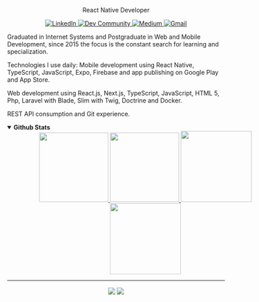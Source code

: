 <p align="center">
  React Native Developer
</p>
<p align="center">
  <a href="https://www.linkedin.com/in/edsonjuniornarvaes" alt="LinkedIn">
    <img alt="LinkedIn" src="https://img.shields.io/badge/linkedin-%230077B5.svg?&style=for-the-badge&logo=linkedin&logoColor=white"/>  
  </a>
  <a href="https://dev.to/edsonjuniornarvaes" alt="Dev Community">
    <img alt="Dev Community" src="https://img.shields.io/badge/dev.to-0A0A0A?style=for-the-badge&logo=dev.to&logoColor=white"/>  
  </a>
  <a href="https://edsonjuniornarvaes.medium.com" alt="Medium">
    <img alt="Medium" src="https://img.shields.io/badge/Medium-%23000000.svg?&style=for-the-badge&logo=Medium&logoColor=white"/>  
  </a>
  <a href="mailto:edsonjunior.narvaes@gmail.com" alt="Gmail">
    <img alt="Gmail" src="https://img.shields.io/badge/Gmail-D14836?style=for-the-badge&logo=gmail&logoColor=white"/>  
  </a>
</p>

Graduated in Internet Systems and Postgraduate in Web and Mobile Development, since 2015 the focus is the constant search for learning and specialization.

Technologies I use daily:
Mobile development using React Native, TypeScript, JavaScript, Expo, Firebase and app publishing on Google Play and App Store.

Web development using React.js, Next.js, TypeScript, JavaScript, HTML 5, Php, Laravel with Blade, Slim with Twig, Doctrine and Docker.

REST API consumption and Git experience.

<details open>
  <summary> 
    <strong>
      Github Stats
    </strong>
  </summary>
<div align="center">
  <a href="https://github.com/edsonjuniornarvaes">
    <div style="width: 40rem">
      <img height="160em" src="https://github-readme-stats.vercel.app/api?username=edsonjuniornarvaes&show_icons=true&theme=aurora x&include_all_commits=true&count_private=true&hide_border=true&locale=pt-br" />
      <img height="160em" src="https://github-readme-streak-stats.herokuapp.com?user=edsonjuniornarvaes&theme=aurora-x&&hide_border=true&date_format=j%20M%5B%20Y%5D&locale=pt-br"/>
      <img height="164em" src="https://github-readme-stats.vercel.app/api/top-langs/?username=edsonjuniornarvaes&theme=aurora-x&hide_border=true&layout=compact&langs_count=5&locale=pt-br" />
      <img height="164em" src="https://github-readme-stats.vercel.app/api/wakatime?username=edsonjuniornarvaes&theme=aurora-x&hide_border=true&langs_count=5&layout=compact&locale=pt-br" />
    </div>
  </a>
</div>

  ---
  
  <p align="center">
    <img align="center" src=https://visitor-badge.laobi.icu/badge?page_id=edsonjuniornarvaes.edsonjuniornarvaes) />
    <img align="center" src=https://img.shields.io/github/followers/edsonjuniornarvaes?label=Follow&style=social)](https://github.com/edsonjuniornarvaes) />
  </p>
</details open>
